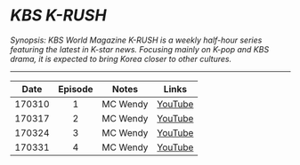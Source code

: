 # _KBS K-RUSH_

_Synopsis: KBS World Magazine K-RUSH is a weekly half-hour series featuring the latest in K-star news. Focusing mainly on K-pop and KBS drama, it is expected to bring Korea closer to other cultures._

___

|  Date  | Episode |  Notes   |                  Links                  |
|:------:|:-------:|:--------:|:---------------------------------------:|
| 170310 |    1    | MC Wendy | [YouTube](https://youtu.be/yOiiCQgkxBI) |
| 170317 |    2    | MC Wendy | [YouTube](https://youtu.be/-gjANyRMK2Y) |
| 170324 |    3    | MC Wendy | [YouTube](https://youtu.be/wYJgPAW24Hg) |
| 170331 |    4    | MC Wendy | [YouTube](https://youtu.be/dAt1RF1W4h8) |